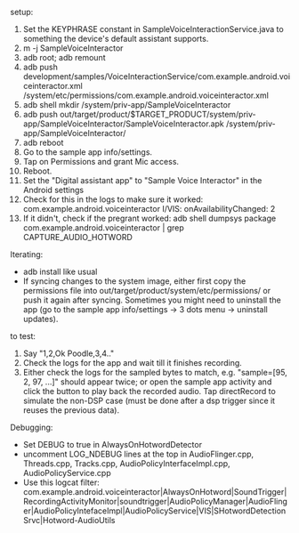 setup:
1. Set the KEYPHRASE constant in SampleVoiceInteractionService.java to something the device's
   default assistant supports.
2. m -j SampleVoiceInteractor
4. adb root; adb remount
5. adb push development/samples/VoiceInteractionService/com.example.android.voiceinteractor.xml /system/etc/permissions/com.example.android.voiceinteractor.xml
6. adb shell mkdir /system/priv-app/SampleVoiceInteractor
7. adb push out/target/product/$TARGET_PRODUCT/system/priv-app/SampleVoiceInteractor/SampleVoiceInteractor.apk /system/priv-app/SampleVoiceInteractor/
8. adb reboot
9. Go to the sample app info/settings.
10. Tap on Permissions and grant Mic access.
11. Reboot.
12. Set the "Digital assistant app" to "Sample Voice Interactor" in the Android settings
13. Check for this in the logs to make sure it worked:
     com.example.android.voiceinteractor I/VIS: onAvailabilityChanged: 2
14. If it didn't, check if the pregrant worked:
     adb shell dumpsys package com.example.android.voiceinteractor | grep CAPTURE_AUDIO_HOTWORD

Iterating:
* adb install like usual
* If syncing changes to the system image, either first copy the permissions file into
  out/target/product/system/etc/permissions/ or push it again after syncing. Sometimes you might
  need to uninstall the app (go to the sample app info/settings -> 3 dots menu -> uninstall
  updates).

to test:
1. Say "1,2,Ok Poodle,3,4.."
2. Check the logs for the app and wait till it finishes recording.
3. Either check the logs for the sampled bytes to match, e.g. "sample=[95, 2, 97, ...]" should
   appear twice; or open the sample app activity and click the button to play back the recorded
   audio.
Tap directRecord to simulate the non-DSP case (must be done after a dsp trigger since it
    reuses the previous data).

Debugging:
*  Set DEBUG to true in AlwaysOnHotwordDetector
*  uncomment LOG_NDEBUG lines at the top in AudioFlinger.cpp, Threads.cpp, Tracks.cpp,
   AudioPolicyInterfaceImpl.cpp, AudioPolicyService.cpp
*  Use this logcat filter:
   com.example.android.voiceinteractor|AlwaysOnHotword|SoundTrigger|RecordingActivityMonitor|soundtrigger|AudioPolicyManager|AudioFlinger|AudioPolicyIntefaceImpl|AudioPolicyService|VIS|SHotwordDetectionSrvc|Hotword-AudioUtils